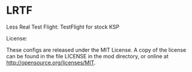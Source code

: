 # LRTF
 Less Real Test Flight:  TestFlight for stock KSP


License:

These configs are released under the MIT License. A copy of the license can be found in the file LICENSE in the mod directory, or online at http://opensource.org/licenses/MIT.
